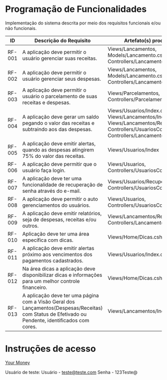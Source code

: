 # Programação de Funcionalidades

Implementação do sistema descrita por meio dos requisitos funcionais e/ou não funcionais.

|ID    | Descrição do Requisito  | Artefato(s) produzido(s) |
|------|-----------------------------------------|----|
|RF-001| A aplicação deve permitir o usuário gerenciar suas receitas. | Views/Lancamentos, Models/Lancamento.cs, Controllers/LancamentosController.cs |
|RF-002| A aplicação deve permitir o usuário gerenciar seus despesas. | Views/Lancamentos, Models/Lancamento.cs, Controllers/LancamentosController.cs |
|RF-003| A aplicação deve permitir o usuário o parcelamento de suas receitas e despesas. | Views/Parcelamentos, Controllers/ParcelamentosController.cs|
|RF-004| A aplicação deve gerar um saldo pegando o valor das receitas e subtraindo aos das despesas. | Views/Usuarios/Index.cshtml, Views/Lancamentos/Index, Views/Lancamentos/Relatorio, Controllers/UsuariosController.cs, Controllers/LancamentosController.cs |
|RF-005| A aplicação deve emitir alertas, quando as despesas atingirem 75% do valor das receitas. | Views/Usuarios/Index | 
|RF-006| A aplicação deve permitir que o usuário faça login. | Views/Usuarios, Controllers/UsuariosController.cs |
|RF-007| A aplicação deve ter uma funcionalidade de recuperação de senha através do e-mail. | Views/Usuarios/RecuperarSenha, Controllers/UsuariosController.cs |
|RF-008| A aplicação deve permitir o auto gerenciamentos do usuários. | Views/Usuarios, Controllers/UsuariosController.cs |
|RF-009| A aplicação deve emitir relatórios, seja de despesas, receitas e/ou outros. | Views/Lancamentos/Relatorio, Controllers/LancamentosController.cs |
|RF-010| Aplicação deve ter uma área específica com dicas. | Views/Home/Dicas.cshtml |
|RF-011| A aplicação deve emitir alertas próximo aos vencimentos dos pagamentos cadastrados. | Views/Usuarios/Index.cshtml |
|RF-012| Na área dicas a aplicação deve disponibilizar dicas e informações para um melhor controle financeiro. | Views/Home/Dicas.cshtml |
|RF-013| A aplicação deve ter uma página com a Visão Geral dos Lançamentos(Despesas/Receitas) com Status de Efetivado ou Pendente, identificados com cores. | Views/Lancamentos/Index |

# Instruções de acesso

[Your Money](https://your-money20230609182318.azurewebsites.net/)

Usuário de teste:
Usuário - teste@teste.com
Senha - 123Teste@
